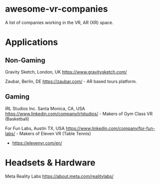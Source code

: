 # awesome-vr-companies
A list of companies working in the VR, AR (XR) space.

# Applications
## Non-Gaming
Gravity Sketch, London, UK https://www.gravitysketch.com/

Zaubar, Berlin, DE https://zaubar.com/ - AR based tours platform.

## Gaming
IRL Studios Inc. Santa Monica, CA, USA https://www.linkedin.com/company/irlstudios/ - Makers of Gym Class VR (Basketball)

For Fun Labs, Austin TX, USA https://www.linkedin.com/company/for-fun-labs/ - Makers of Eleven VR (Table Tennis)
* https://elevenvr.com/en/

# Headsets & Hardware
Meta Reality Labs
https://about.meta.com/realitylabs/
